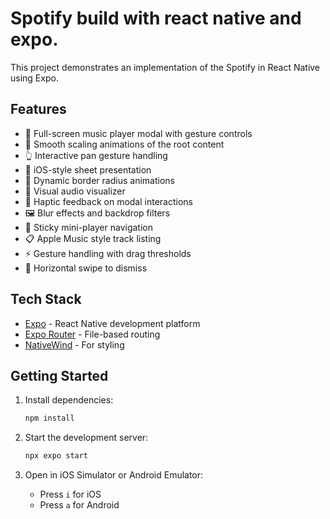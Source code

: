 # Spotify build with react native and expo.

This project demonstrates an implementation of the Spotify in React Native using Expo.


## Features

- 🎵 Full-screen music player modal with gesture controls
- 🔄 Smooth scaling animations of the root content
- 👆 Interactive pan gesture handling
- 📱 iOS-style sheet presentation
- 🎨 Dynamic border radius animations
- 🌟 Visual audio visualizer
- 💫 Haptic feedback on modal interactions
- 🖼️ Blur effects and backdrop filters
- 📱 Sticky mini-player navigation
- 📋 Apple Music style track listing
- ⚡ Gesture handling with drag thresholds
- 🔄 Horizontal swipe to dismiss

## Tech Stack

- [Expo](https://expo.dev) - React Native development platform
- [Expo Router](https://docs.expo.dev/router/introduction) - File-based routing
- [NativeWind](https://www.nativewind.dev/) - For styling

## Getting Started

1. Install dependencies:

   ```bash
   npm install
   ```

2. Start the development server:

   ```bash
   npx expo start
   ```

3. Open in iOS Simulator or Android Emulator:
   - Press `i` for iOS
   - Press `a` for Android

